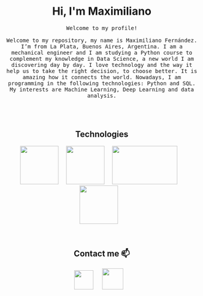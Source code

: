 <h1 align="center"> Hi, I'm Maximiliano</h1>

<p align="center">
  <samp>
Welcome to my profile!<br/>
<br/>
Welcome to my repository, my name is Maximiliano Fernández. I’m from La Plata, Buenos Aires, Argentina. 
I am a mechanical engineer and I am studying a Python course to complement my knowledge in Data Science, a new world I am discovering day by day. 
I love technology and the way it help us to take the right decision, to choose better. It is amazing how it connects the world.
Nowadays, I am programming in the following technologies: Python and SQL. My interests are Machine Learning, Deep Learning and data analysis.
  </samp><br><br>
<br><br>
  
  <h2 align="center">Technologies</h2>
<p align="center">
   <img src="python.png" width="100" height="100" /> &nbsp; &nbsp;
   <img src="jupyter.png" width="100" height="100" /> &nbsp; &nbsp;
   <img src="Scikit.png" width="170" height="100" /> &nbsp; &nbsp;
   <img src="sql.png" width="100" height="100" /> &nbsp; &nbsp;
</p>
<br/>

<h2 align="center"> Contact me 📫 </h2>
<p align="center">
  <a target="_blank"href="https://www.linkedin.com/in/smfernandezg/"><img src="linkdin.png" width="50" height="50" /></a>&nbsp; &nbsp; &nbsp; 
  <a target="_blank"href="mailto:sm.fernandezgarcia@gmail.com"><img src="gmail.png" width="55" height="55" /></a>&nbsp;&nbsp;&nbsp;&nbsp;

</p>
